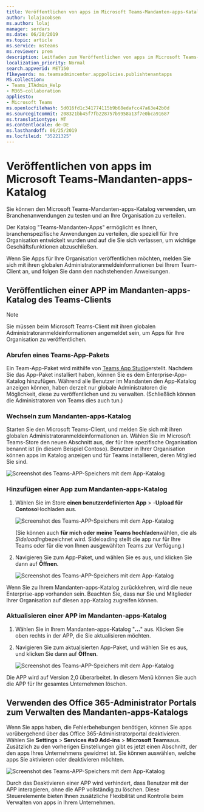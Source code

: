```yaml
---
title: Veröffentlichen von apps im Microsoft Teams-Mandanten-apps-Katalog
author: lolajacobsen
ms.author: lolaj
manager: serdars
ms.date: 06/20/2019
ms.topic: article
ms.service: msteams
ms.reviewer: prem
description: Leitfaden zum Veröffentlichen von apps im Microsoft Teams-Mandanten-apps-Katalog.
localization_priority: Normal
search.appverid: MET150
f1keywords: ms.teamsadmincenter.apppolicies.publishtenantapps
MS.collection:
- Teams_ITAdmin_Help
- M365-collaboration
appliesto:
- Microsoft Teams
ms.openlocfilehash: 5d016fd1c341774115b9b68edafcc47a63e42b0d
ms.sourcegitcommit: 208321bb45f7fb228757b9958a13f7e0bca91687
ms.translationtype: MT
ms.contentlocale: de-DE
ms.lasthandoff: 06/25/2019
ms.locfileid: "35221325"
---
```

<a name="publish-apps-in-the-microsoft-teams-tenant-apps-catalog"></a>Veröffentlichen von apps im Microsoft Teams-Mandanten-apps-Katalog
=======================================================

Sie können den Microsoft Teams-Mandanten-apps-Katalog verwenden, um Branchenanwendungen zu testen und an Ihre Organisation zu verteilen.

Der Katalog "Teams-Mandanten-Apps" ermöglicht es Ihnen, branchenspezifische Anwendungen zu verteilen, die speziell für Ihre Organisation entwickelt wurden und auf die Sie sich verlassen, um wichtige Geschäftsfunktionen abzuschließen.

Wenn Sie Apps für Ihre Organisation veröffentlichen möchten, melden Sie sich mit ihren globalen Administratoranmeldeinformationen bei Ihrem Team-Client an, und folgen Sie dann den nachstehenden Anweisungen.

## <a name="publish-an-app-in-the-tenant-apps-catalog-from-the-teams-client"></a>Veröffentlichen einer APP im Mandanten-apps-Katalog des Teams-Clients

> [!NOTE]
> Sie müssen beim Microsoft Teams-Client mit ihren globalen Administratoranmeldeinformationen angemeldet sein, um Apps für Ihre Organisation zu veröffentlichen.

### <a name="get-a-teams-app-package"></a>Abrufen eines Teams-App-Pakets

Ein Team-App-Paket wird mithilfe von [Teams App Studio](https://docs.microsoft.com/microsoftteams/platform/get-started/get-started-app-studio)erstellt. Nachdem Sie das App-Paket installiert haben, können Sie es dem Enterprise-App-Katalog hinzufügen. Während alle Benutzer im Mandanten den App-Katalog anzeigen können, haben derzeit nur globale Administratoren die Möglichkeit, diese zu veröffentlichen und zu verwalten. (Schließlich können die Administratoren von Teams dies auch tun.)

### <a name="go-to-the-tenant-apps-catalog"></a>Wechseln zum Mandanten-apps-Katalog

Starten Sie den Microsoft Teams-Client, und melden Sie sich mit ihren globalen Administratoranmeldeinformationen an. Wählen Sie im Microsoft Teams-Store den neuen Abschnitt aus, der für Ihre spezifische Organisation benannt ist (in diesem Beispiel Contoso). Benutzer in Ihrer Organisation können apps im Katalog anzeigen und für Teams installieren, deren Mitglied Sie sind.

![Screenshot des Teams-APP-Speichers mit dem App-Katalog](media/private-app-store-teams-image01.png)

### <a name="add-an-app-to-the-tenant-apps-catalog"></a>Hinzufügen einer App zum Mandanten-apps-Katalog

1. Wählen Sie im Store **einen benutzerdefinierten App** > -**Upload für Contoso**Hochladen aus.

    ![Screenshot des Teams-APP-Speichers mit dem App-Katalog](media/private-app-store-teams-image02.png)

    (Sie können auch **für mich oder meine Teams hochladen**wählen, die als *Sideloading*bezeichnet wird. Sideloading stellt die app nur für Ihre Teams oder für die von Ihnen ausgewählten Teams zur Verfügung.)

2. Navigieren Sie zum App-Paket, und wählen Sie es aus, und klicken Sie dann auf **Öffnen**.

    ![Screenshot des Teams-APP-Speichers mit dem App-Katalog](media/private-app-store-teams-image03.png)

Wenn Sie zu Ihrem Mandanten-apps-Katalog zurückkehren, wird die neue Enterprise-app vorhanden sein. Beachten Sie, dass nur Sie und Mitglieder Ihrer Organisation auf diesen app-Katalog zugreifen können.

### <a name="update-an-app-in-the-tenant-apps-catalog"></a>Aktualisieren einer APP im Mandanten-apps-Katalog

1. Wählen Sie in Ihrem Mandanten-apps-Katalog "**...**" aus. Klicken Sie oben rechts in der APP, die Sie aktualisieren möchten.

2. Navigieren Sie zum aktualisierten App-Paket, und wählen Sie es aus, und klicken Sie dann auf **Öffnen**.

    ![Screenshot des Teams-APP-Speichers mit dem App-Katalog](media/private-app-store-teams-image04.png)

Die APP wird auf Version 2,0 überarbeitet. In diesem Menü können Sie auch die APP für Ihr gesamtes Unternehmen löschen.

## <a name="use-the-office-365-admin-portal-to-manage-the-tenant-apps-catalog"></a>Verwenden des Office 365-Administrator Portals zum Verwalten des Mandanten-apps-Katalogs

Wenn Sie apps haben, die Fehlerbehebungen benötigen, können Sie apps vorübergehend über das Office 365-Administratorportal deaktivieren. Wählen Sie **Settings** > **Services #a0 Add-ins** > **Microsoft Teams**aus. Zusätzlich zu den vorherigen Einstellungen gibt es jetzt einen Abschnitt, der den apps Ihres Unternehmens gewidmet ist. Sie können auswählen, welche apps Sie aktivieren oder deaktivieren möchten.

![Screenshot des Teams-APP-Speichers mit dem App-Katalog](media/private-app-store-teams-image05.png)

Durch das Deaktivieren einer APP wird verhindert, dass Benutzer mit der APP interagieren, ohne die APP vollständig zu löschen. Diese Steuerelemente bieten Ihnen zusätzliche Flexibilität und Kontrolle beim Verwalten von apps in Ihrem Unternehmen.
